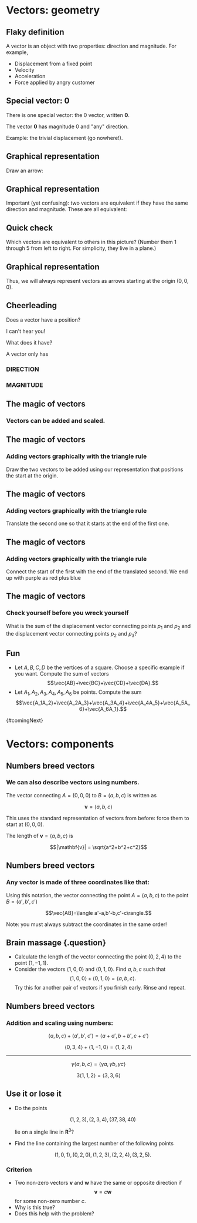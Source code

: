 Vectors: geometry
=================

Flaky definition
----------------

A vector is an object with two properties: direction and magnitude. For
example,

-   Displacement from a fixed point
-   Velocity
-   Acceleration
-   Force applied by angry customer

Special vector: $\mathbf{0}$
------------------------------

There is one special vector: the $0$ vector, written $\mathbf{0}$.

The vector $\mathbf{0}$ has magnitude $0$ and "any" direction.

Example: the trivial displacement (go nowhere!).

Graphical representation
------------------------

Draw an arrow:
<div id="vector"></div>
<script>
(function(){
    var scene = new MathScene("vector");
    var vec = new VectorModel({color: 0xff00ff, vector: [1, 2, 2]});
    scene.scene.add(vec.arrow);
    scene.scene.add(new THREE.AxisHelper());
    scene.camera.position.set(4, 6, 5);
    scene.renderloop();
})();
</script>

Graphical representation
------------------------

Important (yet confusing): two vectors are equivalent if they have the
same direction and magnitude. These are all equivalent:

<div id="equivVectors"></div>
<script>
(function(){
    var scene = new MathScene("equivVectors");
    var makeVector = function (pos, dir) {
        var vec = new VectorModel({color: 0xff00ff, origin: pos, vector: dir});
        return vec;
    }
    positions = [[0, 0, 0], [1, 0, 0], [1, 1, 1], [0, 2, 0]];
    for (var i = 0; i < positions.length; i++){
        var vec = makeVector(positions[i], [0.1, 0, 1]);
        MathModel.embedInScene(vec, scene);
    }
    scene.scene.add(new THREE.AxisHelper());
    scene.camera.position.set(-1, 6, 2);
    scene.renderloop();
})();
</script>


Quick check
-----------

Which vectors are equivalent to others in this picture? (Number them 1
through 5 from left to right. For simplicity, they live in a plane.)

<div id="vector-check"></div>
<script>
(function(){
    var scene = new MathScene("vector-check");
    scene.camera.position.set(0, -10, 0);
    scene.cameraControls.enabled = false;
    var makeVector = function (pos, dir) {
        return new VectorModel({color: 0xff0000, origin: pos, vector: dir});
    }
    dir = [3, 0, 4];
    positions = [[-5, 0, -1], [-3, 0, -1], [-1, 0, -1], [2.5, 0, -1], [4.5, 0, 1]];
    dirs = [[1.5, 0, 2], [1.5, 0, 2], [2, 0, 3], [-1.5, 0, 2], [-1.5, 0, -2]]
    vectors = []
    for (var i = 0; i < positions.length; i++){
        var vec = makeVector(positions[i], dirs[i]);
        MathModel.embedInScene(vec, scene);
    }
    scene.renderloop();
})();
</script>

Graphical representation
------------------------

Thus, we will always represent vectors as arrows starting at the origin
$(0,0,0)$.

Cheerleading
------------

Does a vector have a position?

I can't hear you!

What does it have?

A vector only has

### DIRECTION

### MAGNITUDE

The magic of vectors
--------------------

### Vectors can be added and scaled.

The magic of vectors
--------------------

### Adding vectors graphically with the triangle rule

Draw the two vectors to be added using our representation that positions
the start at the origin.

<div id="vector-add-1"></div>
<script>
(function(){
    var scene = new MathScene("vector-add-1");
    scene.camera.position.set(0, 8, 0);
    scene.cameraControls.enabled = false;
    var v1 = new VectorModel({color: 0xff0000, vector: [1, 0, 2]});
    var v2 = new VectorModel({color: 0x0000ff, vector: [2, 0, -3]});
    // scene.scene.add(v1.arrow);
    // scene.scene.add(v2.arrow);
    MathModel.embedInScene(v1, scene);
    MathModel.embedInScene(v2, scene);
    scene.renderloop();
})();
</script>

The magic of vectors
--------------------

### Adding vectors graphically with the triangle rule

Translate the second one so that it starts at the end of the first one.

<div id="vector-add-2"></div>
<script>
(function(){
    var scene = new MathScene("vector-add-2");
    scene.camera.position.set(0, 8, 0);
    scene.cameraControls.enabled = false;
    var v1 = new VectorModel({color: 0xff0000, vector: [1, 0, 2]});
    var v2 = new VectorModel({color: 0x0000ff, origin: [1, 0, 2], vector: [2, 0, -3]});
    MathModel.embedInScene(v1, scene);
    MathModel.embedInScene(v2, scene);
    scene.renderloop();
})();
</script>

The magic of vectors
--------------------

### Adding vectors graphically with the triangle rule

Connect the start of the first with the end of the translated second. We
end up with purple as red plus blue

<div id="vector-add-3"></div>
<script>
(function(){
    var scene = new MathScene("vector-add-3");
    scene.camera.position.set(0, 8, 0);
    scene.cameraControls.enabled = false;
    var v1 = new VectorModel({color: 0xff0000, vector: [1, 0, 2]});
    var v2 = new VectorModel({color: 0x0000ff, origin: [1, 0, 2], vector: [2, 0, -3]});
    var v3 = new VectorModel({color: 0x551a8b, vector: [3, 0, -1]});
    MathModel.embedInScene(v1, scene);
    MathModel.embedInScene(v2, scene);
    MathModel.embedInScene(v3, scene);
    scene.renderloop();
})();
</script>

The magic of vectors
--------------------

### Check yourself before you wreck yourself

What is the sum of the displacement vector connecting points $p_1$
and $p_2$ and the displacement vector connecting points $p_2$ and
$p_3$?

Fun
---

-   Let $A,B,C,D$ be the vertices of a square. Choose a specific
    example if you want. Compute the sum of vectors
    $$\vec{AB}+\vec{BC}+\vec{CD}+\vec{DA}.$$
-   Let $A_1,A_2,A_3,A_4,A_5,A_6$ be points. Compute the sum
    $$\vec{A_1A_2}+\vec{A_2A_3}+\vec{A_3A_4}+\vec{A_4A_5}+\vec{A_5A_6}+\vec{A_6A_1}.$$

 {#comingNext}

Vectors: components
===================

Numbers breed vectors
---------------------

### We can also describe vectors using numbers.

The vector connecting $A=(0,0,0)$ to $B=(a,b,c)$ is written as

$$\mathbf{v}=\langle a, b, c\rangle$$

This uses the standard representation of vectors from before: force them
to start at $(0,0,0)$.

The length of $\mathbf{v}=\langle a, b, c\rangle$ is

$$|\mathbf{v}| = \sqrt{a^2+b^2+c^2}$$

Numbers breed vectors
---------------------

### Any vector is made of three coordinates like that:

Using this notation, the vector connecting the point $A=(a,b,c)$ to
the point $B=(a',b',c')$

$$\vec{AB}=\langle a'-a,b'-b,c'-c\rangle.$$

Note: you must always subtract the coordinates in the same order!

Brain massage {.question}
-------------

-   Calculate the length of the vector connecting the point $(0,2,4)$
    to the point $(1,-1,1)$.
-   Consider the vectors $\langle 1,0,0\rangle$ and $\langle
    0,1,0\rangle$. Find $a,b,c$ such that $$\langle
    1,0,0\rangle+\langle 0,1,0\rangle=\langle a,b,c\rangle.$$ Try
    this for another pair of vectors if you finish early. Rinse and
    repeat.

Numbers breed vectors
---------------------

### Addition and scaling using numbers:

$$\langle a,b,c\rangle +\langle a',b',c'\rangle=\langle a+a',
b+b', c+c'\rangle$$

$$\langle 0,3,4\rangle+\langle 1,-1,0\rangle=\langle
1,2,4\rangle$$

* * * * *

$$\gamma\langle a,b,c\rangle=\langle\gamma a,\gamma b,\gamma
c\rangle$$

$$3\langle 1,1,2\rangle=\langle 3,3,6\rangle$$

Use it or lose it
-----------------

-   Do the points

    $$(1,2,3), (2,3,4),(37, 38, 40)$$

    lie on a single line in $\mathbf{R}^3$?

-   Find the line containing the largest number of the following points

    $$(1,0,1), (0,2,0), (1,2,3), (2,2,4), (3,2,5).$$

### Criterion

-   Two non-zero vectors $\mathbf{v}$ and $\mathbf{w}$ have the same
    or opposite direction if $$\mathbf{v}=c\mathbf{w}$$ for some
    non-zero number $c$.
-   Why is this true?
-   Does this help with the problem?
